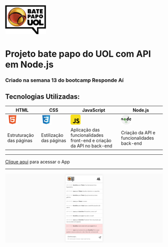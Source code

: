 # ![icon](./front-end/assets/imagens/logo.png)
# Projeto bate papo do UOL com API em Node.js
### Criado na semana 13 do bootcamp Responde Aí
## Tecnologias Utilizadas:
|HTML|CSS|JavaScript|Node.js|
|-|-|-|-|
|![icon](./public/img/html.png)|![icon](./public/img/css.png)|![icon](./public/img/javascript.png)|![icon](./public/img/nodejs.png)|
|Estruturação das páginas|Estilização das páginas|Aplicação das funcionalidades front-end e criação da API no back-end|Criação da API e funcionalidades back-end|
___
[Clique aqui](https://uolchat.vercel.app/) para acessar o App
___
![print](./public/img/print.png)
